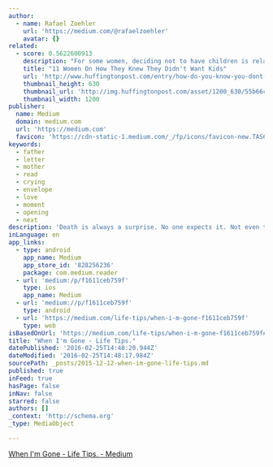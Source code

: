 ```yaml
---
author:
  - name: Rafael Zoehler
    url: 'https://medium.com/@rafaelzoehler'
    avatar: {}
related:
  - score: 0.5622600913
    description: "For some women, deciding not to have children is relatively simple, something they've known in their bones for as long as they can remember. For others, it's a decision reached later in life, either after a defining moment that snaps everything into focus or after carefully deliberating for years."
    title: "11 Women On How They Knew They Didn't Want Kids"
    url: 'http://www.huffingtonpost.com/entry/how-do-you-know-you-dont-want-kids-11-women-share_55b66b08e4b0074ba5a55bce'
    thumbnail_height: 630
    thumbnail_url: 'http://img.huffingtonpost.com/asset/1200_630/55b66c4f1d00002f00142c69.jpeg?cache=n2dzenypfv'
    thumbnail_width: 1200
publisher:
  name: Medium
  domain: medium.com
  url: 'https://medium.com'
  favicon: 'https://cdn-static-1.medium.com/_/fp/icons/favicon-new.TAS6uQ-Y7kcKgi0xjcYHXw.ico'
keywords:
  - father
  - letter
  - mother
  - read
  - crying
  - envelope
  - love
  - moment
  - opening
  - next
description: 'Death is always a surprise. No one expects it. Not even terminal patients think they are going to die in a day or two. In a week, maybe. But only when this particular week is the next week. We are never ready. It is never the right time.'
inLanguage: en
app_links:
  - type: android
    app_name: Medium
    app_store_id: '828256236'
    package: com.medium.reader
  - url: 'medium:/p/f1611ceb759f'
    type: ios
    app_name: Medium
  - url: 'medium://p/f1611ceb759f'
    type: android
  - url: 'https://medium.com/life-tips/when-i-m-gone-f1611ceb759f'
    type: web
isBasedOnUrl: 'https://medium.com/life-tips/when-i-m-gone-f1611ceb759f#.e2wjwjw8f'
title: "When I'm Gone - Life Tips."
datePublished: '2016-02-25T14:48:20.944Z'
dateModified: '2016-02-25T14:48:17.984Z'
sourcePath: _posts/2015-12-12-when-im-gone-life-tips.md
published: true
inFeed: true
hasPage: false
inNav: false
starred: false
authors: []
_context: 'http://schema.org'
_type: MediaObject

---
```

[When I'm Gone - Life Tips. - Medium][0]

[0]: https://medium.com/life-tips/when-i-m-gone-f1611ceb759f
